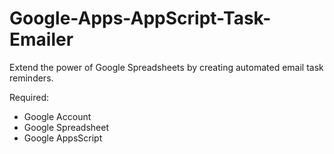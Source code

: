 # Google-Apps-AppScript-Task-Emailer
Extend the power of Google Spreadsheets by creating automated email task reminders.

Required:

* Google Account
* Google Spreadsheet
* Google AppsScript

